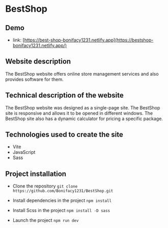 # BestShop

## Demo

- link: [https://best-shop-bonifacy1231.netlify.app](https://bestshop-bonifacy1231.netlify.app/)

## Website description

The BestShop website offers online store management services and also provides software for them.

## Technical description of the website

The BestShop website was designed as a single-page site. The BestShop site is responsive and allows it to be opened in different windows. The BestShop site also has a dynamic calculator for pricing a specific package.

## Technologies used to create the site

- Vite
- JavaScript
- Sass

## Project installation

- Clone the repository
  `git clone https://github.com/Bonifacy1231/BestShop.git`

- Install dependencies in the project
  `npm install`
  
- Install Scss in the project
  `npm install -D sass`

* Launch the project
  `npm run dev`
